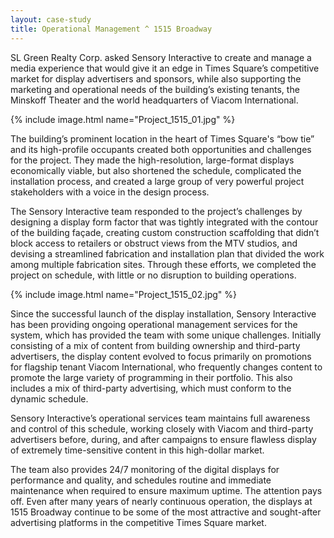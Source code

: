 ```yaml
---
layout: case-study
title: Operational Management ^ 1515 Broadway
---
```


SL Green Realty Corp. asked Sensory Interactive to create and manage a media experience that would give it an edge in Times Square’s competitive market for display advertisers and sponsors, while also supporting the marketing and operational needs of the building’s existing tenants, the Minskoff Theater and the world headquarters of Viacom International.

{% include image.html name="Project_1515_01.jpg" %}

The building’s prominent location in the heart of Times Square's “bow tie” and its high-profile occupants created both opportunities and challenges for the project. They made the high-resolution, large-format displays economically viable, but also shortened the schedule, complicated the installation process, and created a large group of very powerful project stakeholders with a voice in the design process.

The Sensory Interactive team responded to the project’s challenges by designing a display form factor that was tightly integrated with the contour of the building façade, creating custom construction scaffolding that didn’t block access to retailers or obstruct views from the MTV studios, and devising a streamlined fabrication and installation plan that divided the work among multiple fabrication sites. Through these efforts, we completed the project on schedule, with little or no disruption to building operations.

{% include image.html name="Project_1515_02.jpg" %}

Since the successful launch of the display installation, Sensory Interactive has been providing ongoing operational management services for the system, which has provided the team with some unique challenges. Initially consisting of a mix of content from building ownership and third-party advertisers, the display content evolved to focus primarily on promotions for flagship tenant Viacom International, who frequently changes content to promote the large variety of programming in their portfolio. This also includes a mix of third-party advertising, which must conform to the dynamic schedule.

Sensory Interactive’s operational services team maintains full awareness and control of this schedule, working closely with Viacom and third-party advertisers before, during, and after campaigns to ensure flawless display of extremely time-sensitive content in this high-dollar market.

The team also provides 24/7 monitoring of the digital displays for performance and quality, and schedules routine and immediate maintenance when required to ensure maximum uptime. The attention pays off. Even after many years of nearly continuous operation, the displays at 1515 Broadway continue to be some of the most attractive and sought-after advertising platforms in the competitive Times Square market.
